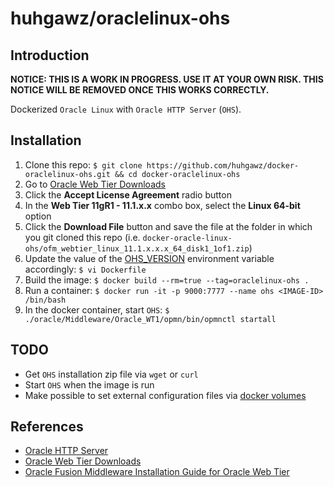 # huhgawz/oraclelinux-ohs

## Introduction

**NOTICE: THIS IS A WORK IN PROGRESS. USE IT AT YOUR OWN RISK. THIS NOTICE WILL BE REMOVED ONCE THIS WORKS CORRECTLY.**

Dockerized `Oracle Linux` with `Oracle HTTP Server` (`OHS`).

## Installation

1. Clone this repo: `$ git clone https://github.com/huhgawz/docker-oraclelinux-ohs.git && cd docker-oraclelinux-ohs`
2. Go to [Oracle Web Tier Downloads](http://www.oracle.com/technetwork/middleware/webtier/downloads/index.html)
3. Click the **Accept License Agreement** radio button
4. In the **Web Tier 11gR1 - 11.1.x.x** combo box, select the **Linux 64-bit** option
5. Click the **Download File** button and save the file at the folder in which you git cloned this repo (i.e. `docker-oracle-linux-ohs/ofm_webtier_linux_11.1.x.x.x_64_disk1_1of1.zip`)
6. Update the value of the [OHS_VERSION](https://github.com/huhgawz/docker-oraclelinux-ohs/blob/master/Dockerfile#L15) environment variable accordingly: `$ vi Dockerfile`
7. Build the image: `$ docker build --rm=true --tag=oraclelinux-ohs .`
8. Run a container: `$ docker run -it -p 9000:7777 --name ohs <IMAGE-ID> /bin/bash`
9. In the docker container, start `OHS`: `$ ./oracle/Middleware/Oracle_WT1/opmn/bin/opmnctl startall` 

## TODO

- Get `OHS` installation zip file via `wget` or `curl`
- Start `OHS` when the image is run
- Make possible to set external configuration files via [docker volumes](https://docs.docker.com/userguide/dockervolumes/#mount-a-host-directory-as-a-data-volume)

## References

- [Oracle HTTP Server](http://www.oracle.com/technetwork/middleware/webtier/overview/index.html#OHS)
- [Oracle Web Tier Downloads](http://www.oracle.com/technetwork/middleware/webtier/downloads/index.html)
- [Oracle Fusion Middleware Installation Guide for Oracle Web Tier](https://docs.oracle.com/middleware/11119/webtier/install-ohs/toc.htm)
